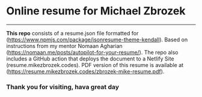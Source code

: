 # Online resume for Michael Zbrozek

---

**This repo** consists of a resume.json file formatted for (https://www.npmjs.com/package/jsonresume-theme-kendall).
Based on instructions from my mentor Nomaan Agharian (https://nomaan.me/posts/autopilot-for-your-resume/).
The repo also includes a GitHub action that deploys the document to a Netlify Site (resume.mikezbrozek.codes). PDF version of this resume is available at (https://resume.mikezbrozek.codes/zbrozek-mike-resume.pdf).

### Thank you for visiting, hava great day
